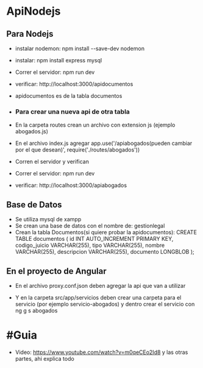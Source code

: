 # ApiNodejs
## Para Nodejs
- instalar nodemon: npm install --save-dev nodemon
- instalar: npm install express mysql
- Correr el servidor: npm run dev
- verificar: http://localhost:3000/apidocumentos
- apidocumentos es de la tabla documentos

- ### Para crear una nueva api de otra tabla

- En la carpeta routes crean un archivo con extension js (ejemplo abogados.js)

- En el archivo index.js agregar app.use('/apiabogados(pueden cambiar por el que desean)', require('./routes/abogados'))

- Corren el servidor y verifican 

- Correr el servidor: npm run dev

- verificar: http://localhost:3000/apiabogados

## Base de Datos
- Se utiliza mysql de xampp
- Se crean una base de datos con el nombre de: gestionlegal
- Crean la tabla Documentos(si quiere probar la apidocumentos):
CREATE TABLE documentos (
  id INT AUTO_INCREMENT PRIMARY KEY,
  codigo_juicio VARCHAR(255),
  tipo VARCHAR(255),
  nombre VARCHAR(255),
  descripcion VARCHAR(255),
  documento LONGBLOB
);

## En el proyecto de Angular

- En el archivo proxy.conf.json deben agregar la api que van a utilizar

- Y en la carpeta src/app/servicios deben crear una carpeta para el servicio (por ejemplo servicio-abogados) y dentro crear el servicio con ng g s abogados

# #Guia 

- Video: https://www.youtube.com/watch?v=m0qeCEo2Id8 y las otras partes, ahi explica todo 

